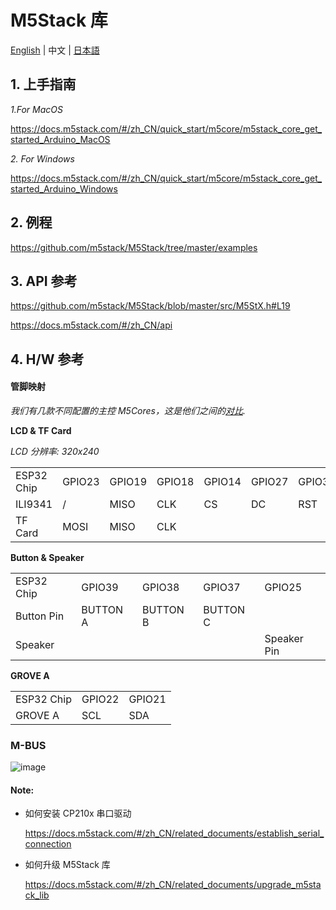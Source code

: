﻿# M5Stack 库

[English](../README.md) | 中文 | [日本語](getting_started_ja.md)

## 1. 上手指南

*1.For MacOS*

https://docs.m5stack.com/#/zh_CN/quick_start/m5core/m5stack_core_get_started_Arduino_MacOS

*2. For Windows*

https://docs.m5stack.com/#/zh_CN/quick_start/m5core/m5stack_core_get_started_Arduino_Windows


## 2. 例程

https://github.com/m5stack/M5Stack/tree/master/examples

## 3. API 参考

https://github.com/m5stack/M5Stack/blob/master/src/M5StX.h#L19

https://docs.m5stack.com/#/zh_CN/api

## 4. H/W 参考

#### 管脚映射

*我们有几款不同配置的主控 M5Cores，这是他们之间的[对比](https://github.com/m5stack/M5-Schematic/blob/master/Core/hardware_difference_between_cores.md).*

**LCD & TF Card**

*LCD 分辨率: 320x240*

<table>
 <tr><td>ESP32 Chip</td><td>GPIO23</td><td>GPIO19</td><td>GPIO18</td><td>GPIO14</td><td>GPIO27</td><td>GPIO33</td><td>GPIO32</td><td>GPIO4</td></tr>
 <tr><td>ILI9341</td><td>/</td><td>MISO</td><td>CLK</td><td>CS</td><td>DC</td><td>RST</td><td>BL</td><td> </td></tr>
 <tr><td>TF Card</td><td>MOSI</td><td>MISO</td><td>CLK</td><td> </td><td> </td><td> </td><td> </td><td>CS</td></tr>

</table>

**Button & Speaker**

<table>
 <tr><td>ESP32 Chip</td><td>GPIO39</td><td>GPIO38</td><td>GPIO37</td><td>GPIO25</td></tr>
 <tr><td>Button Pin</td><td>BUTTON A</td><td>BUTTON B</td><td>BUTTON C</td></tr>
 <tr><td>Speaker</td><td> </td><td> </td><td> </td><td>Speaker Pin</td></tr>
</table>

**GROVE A**

<table>
 <tr><td>ESP32 Chip</td><td>GPIO22</td><td>GPIO21</td></tr>
 <tr><td>GROVE A</td><td>SCL</td><td>SDA</td></tr>
</table>


### M-BUS
![image](../docs/M-BUS.jpg)

#### Note:

* 如何安装 CP210x 串口驱动

  https://docs.m5stack.com/#/zh_CN/related_documents/establish_serial_connection

* 如何升级 M5Stack 库

  https://docs.m5stack.com/#/zh_CN/related_documents/upgrade_m5stack_lib
